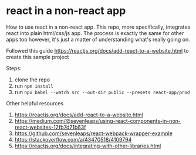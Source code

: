 # react in a non-react app
How to use react in a non-react app. This repo, more specifically, integrates react into plain html/css/js app. The process is exactly the same for other apps too however, it's just a matter of understanding what's really going on.


Followed this guide https://reactjs.org/docs/add-react-to-a-website.html to create this sample project

Steps:
1. clone the repo
2. run `npm install`
3. run `npx babel --watch src --out-dir public --presets react-app/prod`


Other helpful resources
1. https://reactjs.org/docs/add-react-to-a-website.html
2. https://medium.com/@sevenleaps/using-react-components-in-non-react-websites-12fb7d71b63f
3. https://github.com/sevenleaps/react-webpack-wrapper-example
4. https://stackoverflow.com/a/43470518/4109794
5. https://reactjs.org/docs/integrating-with-other-libraries.html
